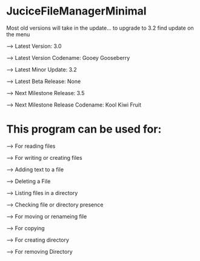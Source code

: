 # JuciceFileManagerMinimal

Most old versions will take in the update... 
to upgrade to 3.2 find update on the menu

--> Latest Version: 3.0

--> Latest Version Codename: Gooey Gooseberry

--> Latest Minor Update: 3.2

--> Latest Beta Release: None

--> Next Milestone Release: 3.5

--> Next Milestone Release Codename: Kool Kiwi Fruit

# This program can be used for:

--> For reading files

--> For writing or creating files

--> Adding text to a file

--> Deleting a File

--> Listing files in a directory

--> Checking file or directory presence

--> For moving or renameing file

--> For copying

--> For creating directory

--> For removing Directory
